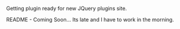 Getting plugin ready for new JQuery plugins site.

README - Coming Soon... Its late and I have to work in the morning.
